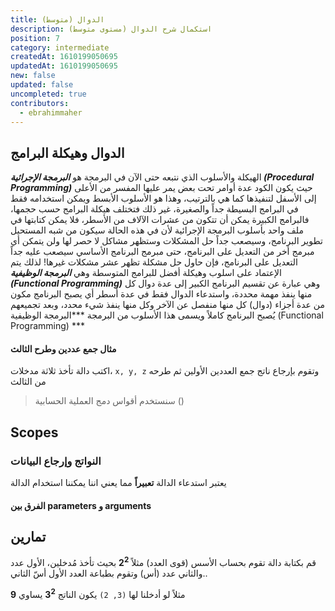 ```yaml
---
title: الدوال (متوسط)
description: استكمال شرح الدوال (مستوى متوسط)
position: 7
category: intermediate
createdAt: 1610199050695
updatedAt: 1610199050695
new: false
updated: false
uncompleted: true
contributors:
  - ebrahimmaher
---
```



## الدوال وهيكلة البرامج
<!-- يحتاج لبعض التنسيق والتقسيم إلى عناوين فرعية -->
الهيكلة واﻷسلوب الذي نتبعه حتى اﻵن في البرمجة هو ***البرمجة اﻹجرائية (Procedural Programming)*** حيث يكون الكود عدة أوامر تحت بعض يمر عليها المفسر من اﻷعلى إلى اﻷسفل لتنفيذها كما هي بالترتيب، وهذا هو اﻷسلوب اﻷبسط ويمكن استخدامه فقط في البرامج البسيطة جداً والصغيرة، غير ذلك فتختلف هيكلة البرامج حسب حجمها، فالبرامج الكبيرة يمكن أن تتكون من عشرات اﻵلاف من اﻷسطر، فلا يمكن كتابتها في ملف واحد بأسلوب البرمجة اﻹجرائية ﻷن في هذه الحالة سيكون من شبه المستحيل تطوير البرنامج، وسيصعب جداً حل المشكلات وستظهر مشاكل لا حصر لها ولن يتمكن أي مبرمج أخر من التعديل على البرنامج، حتى مبرمج البرنامج اﻷساسي سيصعب عليه جداً التعديل على البرنامج، فإن حاول حل مشكلة تظهر عشر مشكلات غيرها! لذلك يتم اﻹعتماد على اسلوب وهيكلة أفضل للبرامج المتوسطة وهي ***البرمجة الوظيفية (Functional Programming)*** 
وهي عبارة عن تقسيم البرنامج الكبير إلى عدة دوال كل منها ينفذ مهمة محددة، واستدعاء الدوال فقط في عدة أسطر أي يصبح البرنامج مكون من عدة أجزاء (دوال) كل منها منفصل عن اﻵخر وكل منها ينفذ شيء محدد، وبعد تجميعهم يُصبح البرنامج كاملاً ويسمى هذا اﻷسلوب من البرمجة ***البرمجة الوظيفية (Functional Programming) ***


#### مثال جمع عددين وطرح الثالث
اكتب دالة تأخذ ثلاثة مدخلات، `x, y, z` وتقوم بإرجاع ناتج جمع العددين اﻷولين ثم طرحه من الثالث
> سنستخدم أقواس دمج العملية الحسابية ()

## Scopes


### النواتج وإرجاع البيانات

<base-alert type="tip">

يعتبر استدعاء الدالة **تعبيراً** مما يعني اننا يمكننا استخدام الدالة 

</base-alert>


#### الفرق بين parameters و arguments


## تمارين
<quiz>

قم بكتابة دالة تقوم بحساب اﻷسس (قوى العدد) 
مثلاً **2<sup>2</sup>**
 بحيث تأخذ مُدخلين، اﻷول عدد والثاني عدد (أس) وتقوم بطباعة العدد اﻷول أسّ الثاني..

مثلاً لو أدخلنا لها `(3, 2)` يكون الناتج **3<sup>2</sup>** يساوي **9**

</quiz>

<expand full button-text="الحصول على مساعدة" hide-text="إخفاء">


</expand>


<expand full button-text="عرض الحل" hide-text="إخفاء الحل">

```js

```

</expand>

<br>
